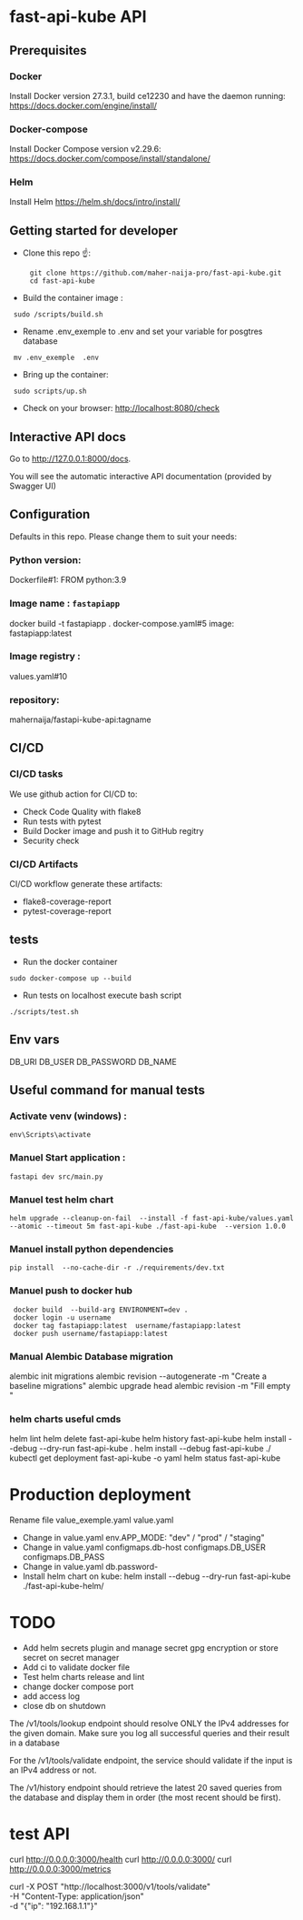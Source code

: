 # fast-api-kube API

## Prerequisites

### Docker

Install Docker version 27.3.1, build ce12230 and have the daemon running: https://docs.docker.com/engine/install/

### Docker-compose

Install Docker Compose version v2.29.6: https://docs.docker.com/compose/install/standalone/

### Helm

Install Helm https://helm.sh/docs/intro/install/

## Getting started for developer

- Clone this repo ☝️:

```
     git clone https://github.com/maher-naija-pro/fast-api-kube.git
     cd fast-api-kube
```

- Build the container image :

```
 sudo /scripts/build.sh
```

- Rename .env_exemple to .env and set your variable for posgtres database

```
 mv .env_exemple  .env
```

- Bring up the container:

```
 sudo scripts/up.sh
```

- Check on your browser: <http://localhost:8080/check>

## Interactive API docs

Go to http://127.0.0.1:8000/docs.

You will see the automatic interactive API documentation (provided by Swagger UI)

## Configuration

Defaults in this repo. Please change them to suit your needs:

### Python version:

Dockerfile#1: FROM python:3.9

### Image name : `fastapiapp`

docker build -t fastapiapp .
docker-compose.yaml#5 image: fastapiapp:latest

### Image registry :

values.yaml#10

### repository:

mahernaija/fastapi-kube-api:tagname

## CI/CD
### CI/CD tasks
We use github action for CI/CD to:
 - Check Code Quality with flake8
 - Run tests with pytest
 - Build Docker image and push it to GitHub regitry
 - Security check

### CI/CD Artifacts
CI/CD workflow generate these artifacts:
 - flake8-coverage-report
 - pytest-coverage-report

## tests
- Run the docker container
```
sudo docker-compose up --build
```

- Run tests on localhost execute bash script

```
./scripts/test.sh

```
## Env vars 
DB_URI
DB_USER
DB_PASSWORD
DB_NAME



## Useful command for manual tests

### Activate venv (windows) :

```
env\Scripts\activate
```

### Manuel Start application :

```
fastapi dev src/main.py
```

### Manuel test helm chart

```
helm upgrade --cleanup-on-fail  --install -f fast-api-kube/values.yaml --atomic --timeout 5m fast-api-kube ./fast-api-kube  --version 1.0.0
```
### Manuel install python dependencies
```
pip install  --no-cache-dir -r ./requirements/dev.txt

```
### Manuel push to docker hub

```
 docker build  --build-arg ENVIRONMENT=dev .
 docker login -u username
 docker tag fastapiapp:latest  username/fastapiapp:latest
 docker push username/fastapiapp:latest
```

### Manual Alembic Database migration

 alembic init migrations
 alembic revision --autogenerate -m "Create a baseline migrations"
 alembic upgrade head
 alembic revision -m "Fill empty "

 
###  helm charts useful cmds
helm lint
helm delete fast-api-kube
helm  history    fast-api-kube
helm install --debug --dry-run    fast-api-kube .
helm install --debug     fast-api-kube ./
kubectl get deployment fast-api-kube -o yaml
helm status    fast-api-kube

# Production deployment

Rename file  value_exemple.yaml value.yaml

- Change in value.yaml  env.APP_MODE: "dev" / "prod" / "staging"
- Change in value.yaml  configmaps.db-host configmaps.DB_USER configmaps.DB_PASS 
- Change in value.yaml  db.password-
- Install helm chart on kube:
  helm install --debug --dry-run    fast-api-kube ./fast-api-kube-helm/

# TODO

- Add helm secrets plugin and manage secret gpg encryption or store secret on secret manager
- Add ci to validate docker file  
- Test helm charts release and lint
- change docker compose port 
- add  access log
- close db on shutdown




The /v1/tools/lookup endpoint should resolve ONLY the IPv4 addresses for the given domain. Make sure you log all successful queries and their result in a database 

For the /v1/tools/validate endpoint, the service should validate if the input is an IPv4 address or not.

The /v1/history endpoint should retrieve the latest 20 saved queries from the database and display them in order (the most recent should be first).





# test API
curl http://0.0.0.0:3000/health
curl http://0.0.0.0:3000/
curl http://0.0.0.0:3000/metrics

curl -X POST "http://localhost:3000/v1/tools/validate" \
-H "Content-Type: application/json" \
-d "{\"ip\": \"192.168.1.1\"}"
